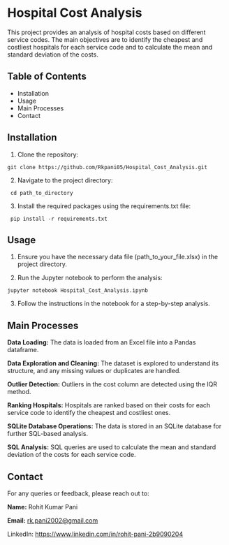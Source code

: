 # Hospital Cost Analysis
This project provides an analysis of hospital costs based on different service codes. The main objectives are to identify the cheapest and costliest hospitals for each service code and to calculate the mean and standard deviation of the costs.

## Table of Contents
* Installation
* Usage
* Main Processes
* Contact

## Installation
  1. Clone the repository:

```git clone https://github.com/Rkpani05/Hospital_Cost_Analysis.git ```

  2. Navigate to the project directory:

``` cd path_to_directory```

  3. Install the required packages using the requirements.txt file:

``` pip install -r requirements.txt```

## Usage
1. Ensure you have the necessary data file (path_to_your_file.xlsx) in the project directory.
   
2. Run the Jupyter notebook to perform the analysis:

```jupyter notebook Hospital_Cost_Analysis.ipynb```

3. Follow the instructions in the notebook for a step-by-step analysis.

## Main Processes
**Data Loading:** The data is loaded from an Excel file into a Pandas dataframe.

**Data Exploration and Cleaning:** The dataset is explored to understand its structure, and any missing values or duplicates are handled.

**Outlier Detection:** Outliers in the cost column are detected using the IQR method.

**Ranking Hospitals:** Hospitals are ranked based on their costs for each service code to identify the cheapest and costliest ones.

**SQLite Database Operations:** The data is stored in an SQLite database for further SQL-based analysis.

**SQL Analysis:** SQL queries are used to calculate the mean and standard deviation of the costs for each service code.

## Contact
For any queries or feedback, please reach out to:

**Name:** Rohit Kumar Pani

**Email:** rk.pani2002@gmail.com

LinkedIn: https://www.linkedin.com/in/rohit-pani-2b9090204
